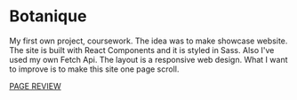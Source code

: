 # Botanique
My first own project, coursework.
The idea was to make showcase website.
The site is built with React Components and it is styled in Sass. 
Also I've used my own Fetch Api.
The layout is a responsive web design.
What I want to improve is to make this site one page scroll.

[PAGE REVIEW](https://dominikalus.github.io/Botanique/)
